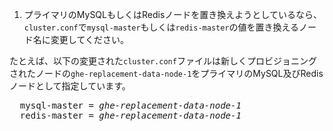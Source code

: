 1. プライマリのMySQLもしくはRedisノードを置き換えようとしているなら、`cluster.conf`で`mysql-master`もしくは`redis-master`の値を置き換えるノード名に変更してください。

  たとえば、以下の変更された`cluster.conf`ファイルは新しくプロビジョニングされたノードの`ghe-replacement-data-node-1`をプライマリのMySQL及びRedisノードとして指定しています。

  <pre>
  mysql-master = <em>ghe-replacement-data-node-1</em>
  redis-master = <em>ghe-replacement-data-node-1</em>
  </pre>
